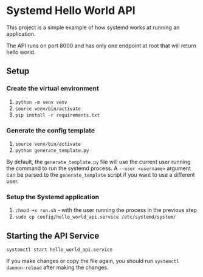 # Systemd Hello World API
This project is a simple example of how systemd works at running an application. 

The API runs on port 8000 and has only one endpoint at root that will return hello world. 

## Setup

### Create the virtual environment

1. `python -m venv venv`
2. `source venv/bin/activate`
3. `pip install -r requirements.txt`

### Generate the config template

1. `source venv/bin/activate`
2. `python generate_template.py`

By default, the `generate_template.py` file will use the current user running the command to run the systemd process. 
A `--user <username>` argument can be parsed to the `generate_template` script if you want to use a different user.  

### Setup the Systemd application

1. `chmod +x run.sh` - with the user running the process in the previous step
2. `sudo cp config/hello_world_api.service /etc/systemd/system/`

## Starting the API Service

`systemctl start hello_world_api.service`

If you make changes or copy the file again, you should run `systemctl daemon-reload` after making the changes. 

